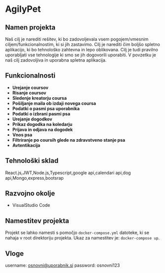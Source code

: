 # AgilyPet 

## Namen projekta
Naš cilj je narediti rešitev, ki bo zadovoljevala vsem pogojem/vmesnim ciljem/funkcionalnostim, ki si jih zastavimo.
Cilj je narediti čim boljšo spletno aplikacijo, ki bo tehnološko zahtevna in lepo oblikovana. Cilj je tudi pravilno uporabljati
vse tehnologije ki smo se jih dogovorili uporabiti. V povzetku je naš cilj zadovoljiva in uporabna spletna aplikacija.

## Funkcionalnosti
- **Urejanje coursov**
- **Risanje coursov**
- **Sledenje kreatorju coursa**
- **Pošiljanje maila ob izdaji novega coursa**
- **Podatki o pasmi psa uporabnika**
- **Podatki o izbrani pasmi psa**
- **Urejanje dogodkov**
- **Prikaz dogodka na koledarju**
- **Prijava in odjava na dogodek**
- **Vnos psa**
- **Filtriranje po coursih glede na zdravstveno stanje psa**
- **Avtentikacija**

## Tehnološki sklad
React.js,JWT,Node.js,Typescript,google api,calendari api,dog api,Mongo,express,bootsrap

## Razvojno okolje
- VisualStudio Code



## Namestitev projekta
Projekt se lahko namesti s pomočjo ```docker-compose.yml``` datoteke, ki se nahaja v root direktoriju projekta. 
Ukaz za namestitev je: ```docker-compose up```.

## Vloge
username: osnovni@uporabnik.si
password: osnovni123


<!--
## Opis projekta

### Opis
AgilyPet je naziv našega projekta, ki smo si ge izbrali pri predmetu Praktikum 2. 

### Naloga
Naša naloga je nareiti rešitev glede na podano navodilo in jo na koncu predstaviti.

### Navodilo
```
Vse več ljudi ima hišne ljubljenčke, s katerimi si želijo aktivno preživeti čas. Ena izmed možnosti za
aktivno preživljanje prostega časa s svojim ljubljenčkom je postavitev domačega agility-ja. Večina
ljudi si pod pojmom agilty predstavlja progo za večje pse, kjer psi tečejo in preskakujejo ovire.
Vendar pa so posebne oblike proge za agilty primerne tudi za manjše pse, za pse z zdravstvenimi
težavami in tudi druge vrste hišnih ljubljenčkov, kot so hrčki in vietnamski prašički. 

Na skupnem seznamu označite, katere proge so dodane s strani administratorja in katere s strani
registriranih uporabnikov. Omogočite, da se lahko uporabniki prijavijo na določenega avtorja prog in
mu sledijo ter so obveščeni (preko elektronske pošte), ko je s strani avtorja dodana nova proga.
```

## Ciji
Naš cilj je narediti rešitev, ki bo zadovoljevala vsem pogojem/vmesnim ciljem/funkcionalnostim, ki si jih zastavimo.
Cilj je narediti čim boljšo spletno aplikacijo, ki bo tehnološko zahtevna in lepo oblikovana. Cilj je tudi pravilno uporabljati
vse tehnologije ki smo se dogovorili uporabiti. V kartekem je naš cilj zadovoljiva in uporabna spletna aplikacija.

## Specifikacije
### Tehnologije
- Node.js
- Express
- React
- MongoDB
- Git (GitLab)

### Razvojno okolje
- Visual studio code

### Sledenje poteku dela
- GitLab

## Način dela
Delo si bomo med posamezniki razdelili po dogovoru v skupini. Delo posameznika bomo sledili in posledično lahko spremljali v GitLab-u s pomočjo List-ov in Milestone-ov. Liste bomo lahko spremljali s pomočjo premikanja po tabli (Board) glede na to pod
katero labelo (To do, Doing, Done) se nahaja določen list.

## Vzpostavitev
Navodila kako vzpostaviti začetno aplikacijo.

Najprej bo potrebno izvesti pull, da pridobimo vse datoteke na veji main

### Vzpostavitev React (frontend)
Za vzpostavitev bomo se morali pomakniti v podmapo our-app ki se nahaja v mapi frontend.
To naredimo z ukazom ```cd .\frontend\```, da se premaknemo v mapo frontend, nato pa še uporabimo ukaz ```cd .\our-app\``` da se
premaknemo v podmapo our-app. Zdaj bi naš terminal moral zgledati nekako tako: ![Terminal react](/slike/terminal_react.PNG)
Sedaj moramo ustvariti še node_modules, kar pa naredimo z ukazom ```npm install```. Sedaj imamo React vzpostavljen.

### Vzpostavitev backend-a
Za vzpostavitev bomo se morali pomakniti v mapo backend.
![Mape backend](/slike/backend_mapa.PNG)
To naredimo z ukazom ```cd .\backend\```, da se premaknemo v mapo backend (Seveda se moramo pred izvedbo tega ukaza nahajati v korenski mapi).  Zdaj bi naš terminal moral zgledati nekako tako: ![Terminal backend](/slike/terminal_backend.PNG)
Sedaj moramo ustvariti še node_modules, kar pa naredimo z ukazom ```npm install```. Sedaj imamo backend vzpostavljen.

## Zagon aplikacije
Po vzpostavitvi aplikacije lahko aplikacijo zaženemo.

### Zagon backend-a
Backend zaženemo, tako da ko se nahajamo v podmapi backend v terminal napišemo ukaz ```node index.js```. Sedaj imamo zagnan backend na port-u 3001.

### Zagon React-a (frontend)
React zaženemo, tako da ko se nahajamo v podmapi our-app, ki je v mapi frontend in v terminal napišemo ukaz ```npm start```. Sedaj imamo zagnan React na port-u 3000.

## Nameščanje rešitve 
Našo aplikacijo se lahko namesti s pomočjo docker-compose ali pa s pomočjo dockerfile

### Nameščanje rešitve s pomočjo Dockerfile
Najprej je potrebno klonirati [repozitorij našega projekta](https://gitlab.com/LukacJan/agilypet). Ko smo projekt klonirali in ga imamo nameščenega na svoji napravi, se premaknemo v ta projekt.

#### Nameščanje rešitve s pomočjo Dockerfile (backend)
Najprej se premaknemo v mapo ![backend](/slike/backend_mapa.PNG), z ukazom ```cd .\backend\```. Nato pa zaženemo ukaz 
```docker build . -t {username}/agilypet-backend:0.1```. S tem ukazom smo ustvarili docker image za backend. Nato lahko docker image zaženemo, kar lahko storimo kar najlažje preko [Docker Desktop](https://www.docker.com/products/docker-desktop/), ali pa z ukazom ```docker run -d -p 3001:3001 {username}/agilypet-backend:0.1```. Tako smo namestili in zagnali backend.

#### Nameščanje rešitve s pomočjo Dockerfile (frontend)
Najprej se premaknemo v mapo ![ts_frontend/our-app](/slike/react_mape.PNG), z ukazom ```cd .\ts_frontend\our-app```. Nato pa zaženemo ukaz 
```docker build . -t {username}/agilypet-frontend:0.1```. S tem ukazom smo ustvarili docker image za frontend. Nato lahko docker image zaženemo, kar lahko storimo kar najlažje preko [Docker Desktop](https://www.docker.com/products/docker-desktop/), ali pa z ukazom ```docker run -d -p 3000:3000 {username}/agilypet-frontend:0.1```. Tako smo namestili in zagnali frontend.

### Nameščanje rešitve s pomočjo docker-compose
Dokaj preprosto lahko namestimo aplikacijo s pomočjo docker-compose. Ker so image-i že zgrajeni in dodani v javni repozitorij, lahko preprosto celotno aplikacijo namestimo s pomočjo ukaza ```docker-compose up```, seveda se moramo v tistem trenutku nahajati v mapi, kjer je datoteka docker-compose.yml.
